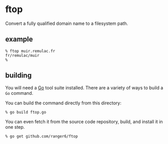 # ftop

Convert a fully qualified domain name to a filesystem path.

## example

```
% ftop muir.remulac.fr
fr/remulac/muir
%
```

## building

You will need a [Go](https://golang.org/) tool suite installed.  There are a variety of ways to build a `Go` command.

You can build the command directly from this directory:
```
% go build ftop.go
```

You can even fetch it from the source code repository, build, and install it in one step.
```
% go get github.com/ranger6/ftop
```
